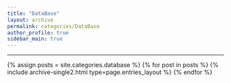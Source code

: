 ```yaml
---
title: "DataBase"
layout: archive
permalink: categories/DataBase
author_profile: true
sidebar_main: true
---
```


<!-- 공백이 포함되어 있는 카테고리 이름의 경우 site.categories['a b c'] 이런식으로! -->

---

{% assign posts = site.categories.database %}
{% for post in posts %} {% include archive-single2.html type=page.entries_layout %} {% endfor %}
